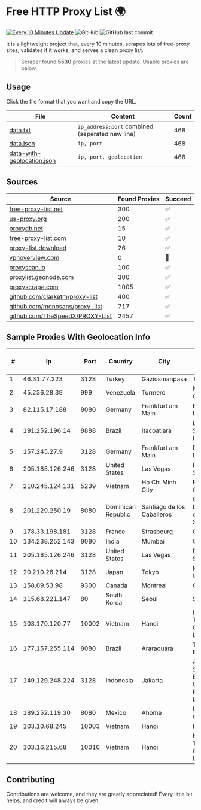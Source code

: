 
# Free HTTP Proxy List 🌍

[![Every 10 Minutes Update](https://github.com/mertguvencli/http-proxy-list/actions/workflows/main.yml/badge.svg?branch=main)](https://github.com/mertguvencli/http-proxy-list/actions/workflows/main.yml)
![GitHub](https://img.shields.io/github/license/mertguvencli/http-proxy-list)
![GitHub last commit](https://img.shields.io/github/last-commit/mertguvencli/http-proxy-list)

It is a lightweight project that, every 10 minutes, scrapes lots of free-proxy sites, validates if it works, and serves a clean proxy list.


> Scraper found **5530** proxies at the latest update. Usable proxies are below.

## Usage

Click the file format that you want and copy the URL.


|File|Content|Count|
|----|-------|-----|
|[data.txt](https://raw.githubusercontent.com/mertguvencli/http-proxy-list/main/proxy-list/data.txt)|`ip_address:port` combined (seperated new line)|468|
|[data.json](https://raw.githubusercontent.com/mertguvencli/http-proxy-list/main/proxy-list/data.json)|`ip, port`|468|
|[data-with-geolocation.json](https://raw.githubusercontent.com/mertguvencli/http-proxy-list/main/proxy-list/data-with-geolocation.json)|`ip, port, geolocation`|468|

## Sources

|Source|Found Proxies|Succeed|
|------|-------------|-------|
|[free-proxy-list.net](https://free-proxy-list.net)|300|✅|
|[us-proxy.org](https://www.us-proxy.org)|200|✅|
|[proxydb.net](http://proxydb.net)|15|✅|
|[free-proxy-list.com](https://free-proxy-list.com/?page=&port=&type%5B%5D=http&type%5B%5D=https&up_time=0&search=Search)|10|✅|
|[proxy-list.download](https://www.proxy-list.download/HTTP)|26|✅|
|[vpnoverview.com](https://vpnoverview.com/privacy/anonymous-browsing/free-proxy-servers)|0|🚫|
|[proxyscan.io](https://www.proxyscan.io)|100|✅|
|[proxylist.geonode.com](https://proxylist.geonode.com/api/proxy-list?limit=300&page=1&sort_by=lastChecked&sort_type=desc&protocols=http,https)|300|✅|
|[proxyscrape.com](https://api.proxyscrape.com/v2/?request=displayproxies&protocol=http&timeout=10000&country=all&ssl=all&anonymity=all)|1005|✅|
|[github.com/clarketm/proxy-list](https://raw.githubusercontent.com/clarketm/proxy-list/master/proxy-list-raw.txt)|400|✅|
|[github.com/monosans/proxy-list](https://raw.githubusercontent.com/monosans/proxy-list/main/proxies/http.txt)|717|✅|
|[github.com/TheSpeedX/PROXY-List](https://raw.githubusercontent.com/TheSpeedX/PROXY-List/master/http.txt)|2457|✅|


## Sample Proxies With Geolocation Info

|#|Ip|Port|Country|City|Internet Service Provider|
|-|--|----|-------|----|-------------------------|
|1|46.31.77.223|3128|Turkey|Gaziosmanpasa|Talha Bogaz|
|2|45.236.28.39|999|Venezuela|Turmero|NERVICOM, C.A.|
|3|82.115.17.188|8080|Germany|Frankfurt am Main|BitCommand LLC|
|4|191.252.196.14|8888|Brazil|Itacoatiara|Locaweb Serviços de Internet S/A|
|5|157.245.27.9|3128|Germany|Frankfurt am Main|DigitalOcean, LLC|
|6|205.185.126.246|3128|United States|Las Vegas|FranTech Solutions|
|7|210.245.124.131|5239|Vietnam|Ho Chi Minh City|FPT Telecom Company|
|8|201.229.250.19|8080|Dominican Republic|Santiago de los Caballeros|Compañía Dominicana de Teléfonos S. A.|
|9|178.33.198.181|3128|France|Strasbourg|OVH SAS|
|10|134.238.252.143|8080|India|Mumbai|Google LLC|
|11|205.185.126.246|3128|United States|Las Vegas|FranTech Solutions|
|12|20.210.26.214|3128|Japan|Tokyo|Microsoft Corporation|
|13|158.69.53.98|9300|Canada|Montreal|OVH SAS|
|14|115.68.221.147|80|South Korea|Seoul|SMILESERV|
|15|103.170.120.77|10002|Vietnam|Hanoi|Httvserver Technology Company Limited|
|16|177.157.255.114|8080|Brazil|Araraquara|TELEFÔNICA BRASIL S.A|
|17|149.129.248.224|3128|Indonesia|Jakarta|Alibaba.com Singapore E-Commerce Private Limited|
|18|189.252.119.30|8080|Mexico|Ahome|Uninet S.A. de C.V.|
|19|103.10.68.245|10003|Vietnam|Hanoi|HVC|
|20|103.16.215.68|10010|Vietnam|Hanoi|Httvserver Technology Company Limited|



## Contributing

Contributions are welcome, and they are greatly appreciated! Every
little bit helps, and credit will always be given.


